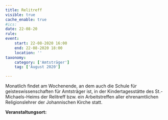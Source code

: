 ```yaml
---
title: Relitreff
visible: true
cache_enable: true
#ics: 
date: 22-08-20
rule: 
event:
	start: 22-08-2020 16:00
	end: 22-08-2020 18:00
	location: ''
taxonomy:
	category: ['Amtsträger']
	tag: ['August 2020']

---
```

Monatlich findet am Wochenende, an dem auch die Schule für geisteswissenschaften für Amtsträger ist, in der Kindertagesstätte des St.-Michaels-Heims der Relitreff bzw. ein Arbeitstreffen aller ehrenamtlichen Religionslehrer der Johannischen Kirche statt.



**Veranstaltungsort:** 


